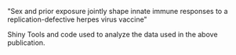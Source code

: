 "Sex and prior exposure jointly shape innate immune responses to a replication-defective herpes virus vaccine"

Shiny Tools and code used to analyze the data used in the above publication.

